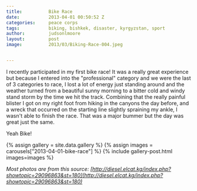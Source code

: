 ```yaml
---
title:			Bike Race
date:			2013-04-01 00:50:52 Z
categories:		peace corps
tags:			biking, bishkek, disaster, kyrgyzstan, sport
author:			judsonlmoore
layout:			post
image:			2013/03/Biking-Race-004.jpeg


---
```


I recently participated in my first bike race! It was a really great experience but because I entered into the "professional" category and we were the last of 3 categories to race, I lost a lot of energy just standing around and the weather turned from a beautiful sunny morning to a bitter cold and windy stand storm by the time we hit the track. Combining that the really painful blister I got on my right foot from hiking in the canyons the day before, and a wreck that occurred on the starting line slightly spraining my ankle, I wasn't able to finish the race. That was a major bummer but the day was great just the same.

Yeah Bike!

{% assign gallery = site.data.gallery %}
{% assign images = carousels["2013-04-01-bike-race"] %}
{% include gallery-post.html images=images %}

_Most photos are from this source: [http://diesel.elcat.kg/index.php?showtopic=29096863&st=180](http://diesel.elcat.kg/index.php?showtopic=29096863&st=180)_
